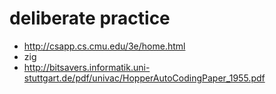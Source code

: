 # deliberate practice

* http://csapp.cs.cmu.edu/3e/home.html
* zig
* http://bitsavers.informatik.uni-stuttgart.de/pdf/univac/HopperAutoCodingPaper_1955.pdf

